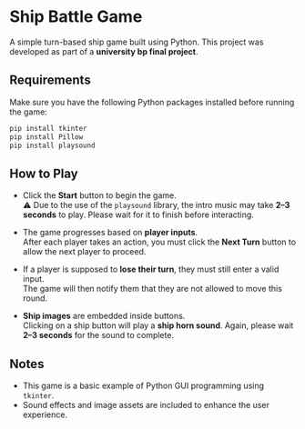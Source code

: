 # Ship Battle Game

A simple turn-based ship game built using Python.
This project was developed as part of a **university bp final project**.

## Requirements

Make sure you have the following Python packages installed before running the game:

```bash
pip install tkinter
pip install Pillow
pip install playsound
```

## How to Play

- Click the **Start** button to begin the game.  
  ⚠️ Due to the use of the `playsound` library, the intro music may take **2–3 seconds** to play. Please wait for it to finish before interacting.

- The game progresses based on **player inputs**.  
  After each player takes an action, you must click the **Next Turn** button to allow the next player to proceed.

- If a player is supposed to **lose their turn**, they must still enter a valid input.  
  The game will then notify them that they are not allowed to move this round.

- **Ship images** are embedded inside buttons.  
  Clicking on a ship button will play a **ship horn sound**. Again, please wait **2–3 seconds** for the sound to complete.

## Notes

- This game is a basic example of Python GUI programming using `tkinter`.
- Sound effects and image assets are included to enhance the user experience.
